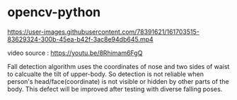 # opencv-python

https://user-images.githubusercontent.com/78391621/161703515-83629324-300b-45ea-b42f-3ac8e94db645.mp4

video source : https://youtu.be/8Rhimam6FgQ

Fall detection algorithm uses the coordinates of nose and two sides of waist to calcualte the tilt of upper-body.
So detection is not reliable when person's head/face(coordinate) is not visible or hidden by other parts of the body.
This defect will be improved after testing with diverse falling poses.
